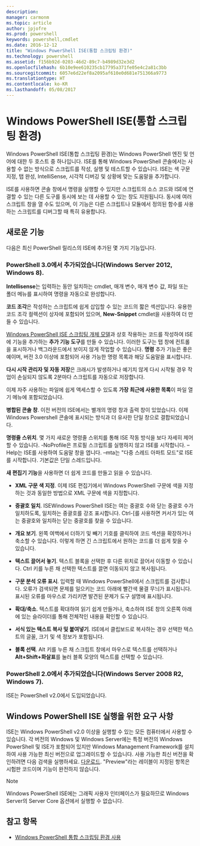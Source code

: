 ```yaml
---
description: 
manager: carmonm
ms.topic: article
author: jpjofre
ms.prod: powershell
keywords: powershell,cmdlet
ms.date: 2016-12-12
title: "Windows PowerShell ISE(통합 스크립팅 환경)"
ms.technology: powershell
ms.assetid: f156b92d-0203-46d2-89c7-b4989d32e3d2
ms.openlocfilehash: 6b10e9ee610235cb17795a371fe05e4c2a81c3bb
ms.sourcegitcommit: 6057e6d22ef8a2095af610e0d681e751366a9773
ms.translationtype: HT
ms.contentlocale: ko-KR
ms.lasthandoff: 05/08/2017
---
```

# <a name="windows-powershell-integrated-scripting-environment-ise"></a>Windows PowerShell ISE(통합 스크립팅 환경)
Windows PowerShell ISE(통합 스크립팅 환경)는 Windows PowerShell 엔진 및 언어에 대한 두 호스트 중 하나입니다. ISE를 통해 Windows PowerShell 콘솔에서는 사용할 수 없는 방식으로 스크립트를 작성, 실행 및 테스트할 수 있습니다. ISE는 색 구문 지정, 탭 완성, IntelliSense, 시각적 디버깅 및 상황에 맞는 도움말을 추가합니다.

ISE를 사용하면 콘솔 창에서 명령을 실행할 수 있지만 스크립트의 소스 코드와 ISE에 연결할 수 있는 다른 도구를 동시에 보는 데 사용할 수 있는 창도 지원됩니다. 동시에 여러 스크립트 창을 열 수도 있으며, 이 기능은 다른 스크립트나 모듈에서 정의된 함수를 사용하는 스크립트를 디버그할 때 특히 유용합니다.

## <a name="whats-new"></a>새로운 기능
다음은 최신 PowerShell 릴리스의 ISE에 추가된 몇 가지 기능입니다.

### <a name="added-in-powershell-30-windows-server-2012-windows-8"></a>PowerShell 3.0에서 추가되었습니다(Windows Server 2012, Windows 8).
**Intellisense**는 입력하는 동안 일치하는 cmdlet, 매개 변수, 매개 변수 값, 파일 또는 폴더 메뉴를 표시하여 명령을 자동으로 완성합니다.

**코드 조각**은 작성하는 스크립트에 쉽게 삽입할 수 있는 코드의 짧은 섹션입니다. 유용한 코드 조각 컬렉션이 상자에 포함되어 있으며, **New-Snippet** cmdlet을 사용하여 더 만들 수 있습니다.

[Windows PowerShell ISE 스크립팅 개체 모델](https://technet.microsoft.com/en-us/library/dd819478.aspx)과 상호 작용하는 코드를 작성하여 ISE에 기능을 추가하는 **추가 기능 도구**를 만들 수 있습니다. 이러한 도구는 탭 창에 컨트롤을 표시하거나 백그라운드에서 보이지 않게 작업할 수 있습니다. **명령** 추가 기능은 좋은 예이며, 버전 3.0 이상에 포함되어 사용 가능한 명령 목록과 해당 도움말을 표시합니다.

**다시 시작 관리자 및 자동 저장**은 크래시가 발생하거나 예기치 않게 다시 시작될 경우 작업이 손실되지 않도록 2분마다 스크립트를 자동으로 저장합니다.

이제 자주 사용하는 파일에 쉽게 액세스할 수 있도록 **가장 최근에 사용한 목록**이 파일 열기 메뉴에 포함되었습니다.

**병합된 콘솔 창**. 이전 버전의 ISE에서는 별개의 명령 창과 출력 창이 있었습니다. 이제 Windows Powershell 콘솔에 표시되는 방식과 더 유사한 단일 창으로 결합되었습니다.

**명령줄 스위치**. 몇 가지 새로운 명령줄 스위치를 통해 ISE 작동 방식을 보다 자세히 제어할 수 있습니다. -NoProfile은 프로필 스크립트를 실행하지 않고 ISE를 시작합니다. –Help는 ISE를 사용하여 도움말 창을 엽니다. –mta는 "다중 스레드 아파트 모드"로 ISE를 시작합니다. 기본값은 단일 스레드입니다.

**새 편집기 기능**을 사용하면 더 쉽게 코드를 만들고 읽을 수 있습니다.

-   **XML 구문 색 지정**. 이제 ISE 편집기에서 Windows PowerShell 구문에 색을 지정하는 것과 동일한 방법으로 XML 구문에 색을 지정합니다.

-   **중괄호 일치**. ISEWindows PowerShell ISE는 여는 중괄호 수와 닫는 중괄호 수가 일치하도록, 일치하는 중괄호를 강조 표시합니다. Ctrl-\[를 사용하면 커서가 있는 여는 중괄호와 일치하는 닫는 중괄호를 찾을 수 있습니다.

-   **개요 보기**. 왼쪽 여백에서 더하기 및 빼기 기호를 클릭하여 코드 섹션을 확장하거나 축소할 수 있습니다. 이렇게 하면 긴 스크립트에서 원하는 코드를 더 쉽게 찾을 수 있습니다.

-   **텍스트 끌어서 놓기**. 텍스트 블록을 선택한 후 다른 위치로 끌어서 이동할 수 있습니다. Ctrl 키를 누른 채 선택한 텍스트를 끌면 이동되지 않고 복사됩니다.

-   **구문 분석 오류 표시**. 입력할 때 Windows PowerShell에서 스크립트를 검사합니다. 오류가 검색되면 문제를 일으키는 코드 아래에 빨간색 물결 무늬가 표시됩니다. 표시된 오류를 마우스로 가리키면 발견된 문제가 도구 설명에 표시됩니다.

-   **확대/축소**. 텍스트를 확대하여 읽기 쉽게 만들거나, 축소하여 ISE 창의 오른쪽 아래에 있는 슬라이더를 통해 전체적인 내용을 확인할 수 있습니다.

-   **서식 있는 텍스트 복사 및 붙여넣기**. ISE에서 클립보드로 복사하는 경우 선택한 텍스트의 글꼴, 크기 및 색 정보가 포함됩니다.

-   **블록 선택**. Alt 키를 누른 채 스크립트 창에서 마우스로 텍스트를 선택하거나 **Alt+Shift+화살표**를 눌러 블록 모양의 텍스트를 선택할 수 있습니다.

### <a name="added-in-powershell-20-windows-server-2008-r2-windows-7"></a>PowerShell 2.0에서 추가되었습니다(Windows Server 2008 R2, Windows 7).
ISE는 PowerShell v2.0에서 도입되었습니다.

## <a name="requirements-for-running-the-windows-powershell-ise"></a>Windows PowerShell ISE 실행을 위한 요구 사항
ISE는 Windows PowerShell v2.0 이상을 실행할 수 있는 모든 컴퓨터에서 사용할 수 있습니다. 각 버전의 Windows 및 Windows Server에는 특정 버전의 Windows PowerShell 및 ISE가 포함되어 있지만 Windows Management Framework를 설치하여 사용 가능한 최신 버전으로 업그레이드할 수 있습니다. 사용 가능한 최신 버전을 확인하려면 다음 검색을 실행하세요. [다운로드](http://www.microsoft.com/en-us/search/DownloadResults.aspx?q=%22windows%20management%20framework%22%20PowerShell&sortby=Relevancy~Descending). "Preview"라는 레이블이 지정된 항목은 시험판 코드이며 기능이 완전하지 않습니다.

> [!NOTE]
> Windows PowerShell ISE에는 그래픽 사용자 인터페이스가 필요하므로 Windows Server의 Server Core 옵션에서 실행할 수 없습니다.

## <a name="see-also"></a>참고 항목
- [Windows PowerShell 통합 스크립팅 환경 사용](http://technet.microsoft.com/library/cc732148.aspx)

